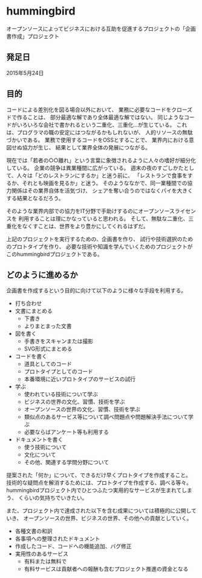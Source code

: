 hummingbird
===========

オープンソースによってビジネスにおける互助を促進するプロジェクトの「企画書作成」プロジェクト

発足日
------

2015年5月24日

目的
----

コードによる差別化を図る場合以外において、
業務に必要なコードをクローズドで作ることは、
部分最適な解であり全体最適な解ではない。
同じようなコードがいろいろな会社で書かれるという二重化、三重化...が生じている。
これは、プログラマの職の安定にはつながるかもしれないが、
人的リソースの無駄づかいである。
業務で使用するコードをOSSとすることで、
業界内における意図せぬ協力が生じ、
結果として業界全体の発展につながる。

現在では「若者の○○離れ」という言葉に象徴されるように人々の嗜好が細分化している。
企業の競争は異業種間に広がっている。
週末の夜のすごしかたとして、人々は「どのレストランにするか」と迷う前に、
「レストランで食事をするか、それとも映画を見るか」と迷う。
そのようななかで、同一業種間での協力関係はその業界自体を活気づけ、
シェアを奪い合うのではなくパイを大きくする結果となるだろう。

そのような業界内部での協力をIT分野で手助けするのにオープンソースライセンスを
利用することは理にかなっていると思われる。
そして、無駄な二重化、三重化をなくすことは、世界をより豊かにしてくれるはずだ。

上記のプロジェクトを実行するための、企画書を作り、
試行や技術選択のためのプロトタイプを作り、
必要な技術や知識を学んでいくためのプロジェクトがこのhummingbirdプロジェクトである。

どのように進めるか
------------------

企画書を作成するという目的に向けて以下のように様々な手段を利用する。

* 打ち合わせ
* 文書にまとめる
	+ 下書き
	+ よりまとまった文書
* 図を書く
	+ 手書きをスキャンまたは撮影
	+ SVG形式にまとめる
* コードを書く
	+ 道具としてのコード
	+ プロトタイプとしてのコード
	+ 本番環境に近いプロトタイプのサービスの試行
* 学ぶ
	+ 使われている技術について学ぶ
	+ ビジネスの世界の文化、習慣、技術を学ぶ
	+ オープンソースの世界の文化、習慣、技術を学ぶ
	+ 類似点のあるサービス等について調べ問題点や問題解決手法について学ぶ
	+ 必要ならばアンケート等も利用する
* ドキュメントを書く
	+ 使う技術について
	+ 文化について
	+ その他、関連する学問分野について

提案された「何か」について、できるだけ早くプロトタイプを作成すること。
技術的な疑問点を解消するためには、プロトタイプを作成する、調べる等々。
hummingbirdプロジェクト内でひとつふたつ実用的なサービスが生まれてしまう、
くらいの気持ちでいきたい。

また、プロジェクト内で達成された以下を含む成果については積極的に公開していき、
オープンソースの世界、ビジネスの世界、その他への貢献としていく。

* 各種文書の和訳
* 各事項への整理されたドキュメント
* 作成したコード、コードへの機能追加、バグ修正
* 実用性のあるサービス
	+ 有料または無料で
	+ 有料サービスは貢献者への報酬も含むプロジェクト推進の資金となる
